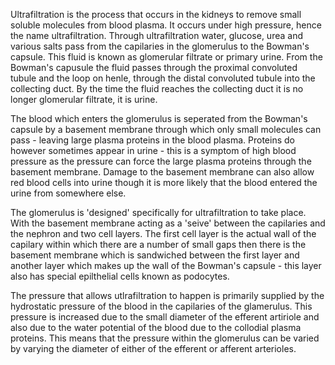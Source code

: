 Ultrafiltration is the process that occurs in the kidneys to remove small soluble molecules from blood plasma. It occurs under high pressure, hence the name ultrafiltration. Through ultrafiltration water, glucose, urea and various salts pass from the capilaries in the glomerulus to the Bowman's capsule. This fluid is known as glomerular filtrate or primary urine. From the Bowman's capusule the fluid passes through the proximal convoluted tubule and the loop on henle, through the distal convoluted tubule into the collecting duct. By the time the fluid reaches the collecting duct it is no longer glomerular filtrate, it is urine. 

The blood which enters the glomerulus is seperated from the Bowman's capsule by a basement membrane through which only small molecules can pass - leaving large plasma proteins in the blood plasma. Proteins do however sometimes appear in urine - this is a symptom of high blood pressure as the pressure can force the large plasma proteins through the basement membrane. Damage to the basement membrane can also allow red blood cells into urine though it is more likely that the blood entered the urine from somewhere else.

The glomerulus is 'designed' specifically for ultrafiltration to take place. With the basement membrane acting as a 'seive' between the capilaries and the nephron and two cell layers. The first cell layer is the actual wall of the capilary within which there are a number of small gaps then there is the basement membrane which is sandwiched between the first layer and another layer which makes up the wall of the Bowman's capsule - this layer also has special epilthelial cells known as podocytes.

The pressure that allows utlrafiltration to happen is primarily supplied by the hydrostatic pressure of the blood in the capilaries of the glamerulus. This pressure is increased due to the small diameter of the efferent artiriole and also due to the water potential of the blood due to the collodial plasma proteins. This means that the pressure within the glomerulus can be varied by varying the diameter of either of the efferent or afferent arterioles.
